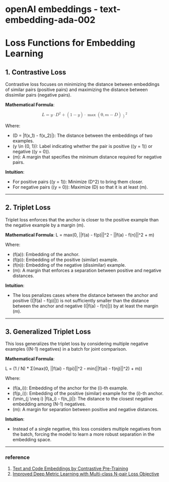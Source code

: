 # openAI embeddings - text-embedding-ada-002

# Loss Functions for Embedding Learning

## 1. **Contrastive Loss**
Contrastive loss focuses on minimizing the distance between embeddings of similar pairs (positive pairs) and maximizing the distance between dissimilar pairs (negative pairs).





**Mathematical Formula**:

<math xmlns="http://www.w3.org/1998/Math/MathML" display="block">
  <mrow>
    <mi>L</mi>
    <mo>=</mo>
    <mi>y</mi>
    <mo>&#x22C5;</mo>
    <msup>
      <mi>D</mi>
      <mn>2</mn>
    </msup>
    <mo>+</mo>
    <mo>(</mo>
    <mn>1</mn>
    <mo>&#x2212;</mo>
    <mi>y</mi>
    <mo>)</mo>
    <mo>&#x22C5;</mo>
    <mo>max</mo>
    <mo>(</mo>
    <mn>0</mn>
    <mo>,</mo>
    <mi>m</mi>
    <mo>&#x2212;</mo>
    <mi>D</mi>
    <mo>)</mo>
    <msup>
      <mo>)</mo>
      <mn>2</mn>
    </msup>
  </mrow>
</math>


Where:

- \(D = \|f(x_1) - f(x_2)\|\): The distance between the embeddings of two examples.
- \(y \in \{0, 1\}\): Label indicating whether the pair is positive (\(y = 1\)) or negative (\(y = 0\)).
- \(m\): A margin that specifies the minimum distance required for negative pairs.

**Intuition**:

- For positive pairs (\(y = 1\)): Minimize \(D^2\) to bring them closer.
- For negative pairs (\(y = 0\)): Maximize \(D\) so that it is at least \(m\).

---

## 2. **Triplet Loss**
Triplet loss enforces that the anchor is closer to the positive example than the negative example by a margin \(m\).

**Mathematical Formula**:
L = max(0, ||f(a) - f(p)||^2 - ||f(a) - f(n)||^2 + m)


Where:

- \(f(a)\): Embedding of the anchor.
- \(f(p)\): Embedding of the positive (similar) example.
- \(f(n)\): Embedding of the negative (dissimilar) example.
- \(m\): A margin that enforces a separation between positive and negative distances.

**Intuition**:

- The loss penalizes cases where the distance between the anchor and positive (\(\|f(a) - f(p)\|\)) is not sufficiently smaller than the distance between the anchor and negative (\(\|f(a) - f(n)\|)) by at least the margin \(m\).

---

## 3. **Generalized Triplet Loss**
This loss generalizes the triplet loss by considering multiple negative examples (\(N-1\) negatives) in a batch for joint comparison.

**Mathematical Formula**:

L = (1 / N) * Σ(max(0, ||f(ai) - f(pi)||^2 - min(||f(ai) - f(nj)||^2) + m))


Where:

- \(f(a_i)\): Embedding of the anchor for the \(i\)-th example.
- \(f(p_i)\): Embedding of the positive (similar) example for the \(i\)-th anchor.
- \(\min_{j \neq i} \|f(a_i) - f(n_j)\|\): The distance to the closest negative embedding among \(N-1\) negatives.
- \(m\): A margin for separation between positive and negative distances.

**Intuition**:

- Instead of a single negative, this loss considers multiple negatives from the batch, forcing the model to learn a more robust separation in the embedding space.

---





### reference 
1. [Text and Code Embeddings by Contrastive Pre-Training](https://arxiv.org/pdf/2201.10005#page=12&zoom=100,48,565)
1. [Improved Deep Metric Learning with Multi-class N-pair Loss Objective](https://papers.nips.cc/paper_files/paper/2016/file/6b180037abbebea991d8b1232f8a8ca9-Paper.pdf)
